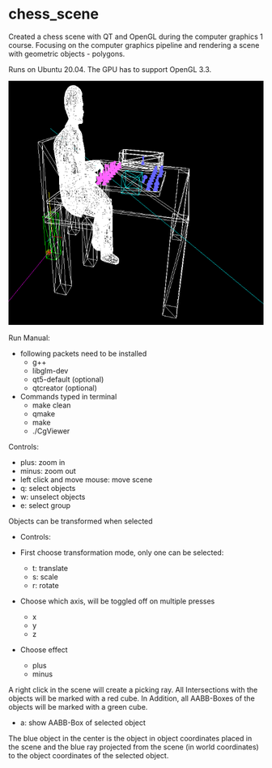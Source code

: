 # chess_scene

Created a chess scene with QT and OpenGL during the computer graphics 1 course. Focusing on the computer graphics pipeline and rendering a scene with geometric objects - polygons.

Runs on Ubuntu 20.04. The GPU has to support OpenGL 3.3.

![Screenshot](chess_scene.png)

Run Manual:

- following packets need to be installed
  - g++
  - libglm-dev
  - qt5-default (optional)
  - qtcreator (optional)
- Commands typed in terminal
  - make clean
  - qmake
  - make
  - ./CgViewer

Controls:

- plus: zoom in
- minus: zoom out
- left click and move mouse: move scene
- q: select objects
- w: unselect objects
- e: select group

Objects can be transformed when selected

- Controls:

- First choose transformation mode, only one can be selected:
  - t: translate
  - s: scale
  - r: rotate
- Choose which axis, will be toggled off on multiple presses
  - x
  - y
  - z
- Choose effect
  - plus
  - minus

A right click in the scene will create a picking ray. All Intersections with the objects will be marked with a red cube. In Addition, all AABB-Boxes of the objects will be marked with a green cube.

- a: show AABB-Box of selected object

The blue object in the center is the object in object coordinates placed in the scene and the blue ray projected from the scene (in world coordinates) to the object coordinates of the selected object.

